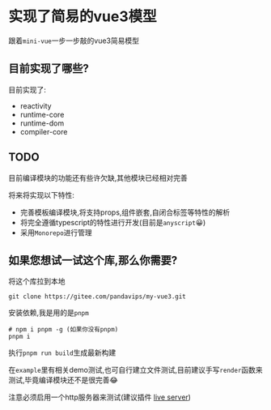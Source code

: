 # 实现了简易的vue3模型

跟着`mini-vue`一步一步敲的vue3简易模型

## 目前实现了哪些?

目前实现了:

- reactivity
- runtime-core
- runtime-dom
- compiler-core

## TODO

目前编译模块的功能还有些许欠缺,其他模块已经相对完善

将来将实现以下特性:

- 完善模板编译模块,将支持props,组件嵌套,自闭合标签等特性的解析
- 将完全遵循typescript的特性进行开发(目前是`anyscript`😀)
- 采用`Monorepo`进行管理

## 如果您想试一试这个库,那么你需要?

将这个库拉到本地

```shell
git clone https://gitee.com/pandavips/my-vue3.git
```

安装依赖,我是用的是`pnpm`

```shell
# npm i pnpm -g (如果你没有pnpm)
pnpm i
```

执行`pnpm run build`生成最新构建

在`example`里有相关demo测试,也可自行建立文件测试,目前建议手写`render`函数来测试,毕竟编译模块还不是很完善😂

注意必须启用一个http服务器来测试(建议插件 [live server](https://marketplace.visualstudio.com/items?itemName=ritwickdey.LiveServer))
